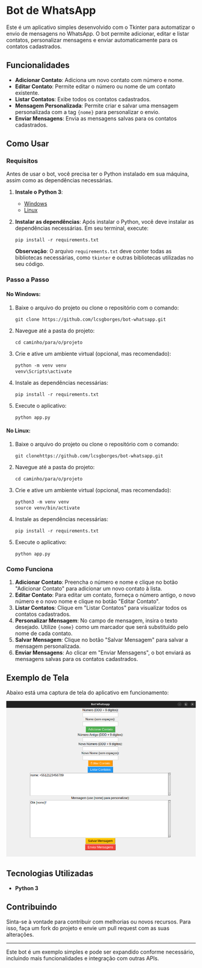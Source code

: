 # Bot de WhatsApp

Este é um aplicativo simples desenvolvido com o Tkinter para automatizar o envio de mensagens no WhatsApp. O bot permite adicionar, editar e listar contatos, personalizar mensagens e enviar automaticamente para os contatos cadastrados.

## Funcionalidades

- **Adicionar Contato**: Adiciona um novo contato com número e nome.
- **Editar Contato**: Permite editar o número ou nome de um contato existente.
- **Listar Contatos**: Exibe todos os contatos cadastrados.
- **Mensagem Personalizada**: Permite criar e salvar uma mensagem personalizada com a tag `{nome}` para personalizar o envio.
- **Enviar Mensagens**: Envia as mensagens salvas para os contatos cadastrados.

## Como Usar

### Requisitos
Antes de usar o bot, você precisa ter o Python instalado em sua máquina, assim como as dependências necessárias.

1. **Instale o Python 3**:
   - [Windows](https://www.python.org/downloads/windows/)
   - [Linux](https://www.python.org/downloads/)

2. **Instalar as dependências**:
   Após instalar o Python, você deve instalar as dependências necessárias. Em seu terminal, execute:

   ```
   pip install -r requirements.txt
   ```

   **Observação**: O arquivo `requirements.txt` deve conter todas as bibliotecas necessárias, como `tkinter` e outras bibliotecas utilizadas no seu código.

### Passo a Passo

#### No Windows:
1. Baixe o arquivo do projeto ou clone o repositório com o comando:
   ```
   git clone https://github.com/lcsgborges/bot-whatsapp.git
   ```

2. Navegue até a pasta do projeto:
   ```
   cd caminho/para/o/projeto
   ```

3. Crie e ative um ambiente virtual (opcional, mas recomendado):
   ```
   python -m venv venv
   venv\Scripts\activate
   ```

4. Instale as dependências necessárias:
   ```
   pip install -r requirements.txt
   ```

5. Execute o aplicativo:
   ```
   python app.py
   ```

#### No Linux:
1. Baixe o arquivo do projeto ou clone o repositório com o comando:
   ```
   git clonehttps://github.com/lcsgborges/bot-whatsapp.git
   ```

2. Navegue até a pasta do projeto:
   ```
   cd caminho/para/o/projeto
   ```

3. Crie e ative um ambiente virtual (opcional, mas recomendado):
   ```
   python3 -m venv venv
   source venv/bin/activate
   ```

4. Instale as dependências necessárias:
   ```
   pip install -r requirements.txt
   ```

5. Execute o aplicativo:
   ```
   python app.py
   ```

### Como Funciona

1. **Adicionar Contato**: Preencha o número e nome e clique no botão "Adicionar Contato" para adicionar um novo contato à lista.
2. **Editar Contato**: Para editar um contato, forneça o número antigo, o novo número e o novo nome e clique no botão "Editar Contato".
3. **Listar Contatos**: Clique em "Listar Contatos" para visualizar todos os contatos cadastrados.
4. **Personalizar Mensagem**: No campo de mensagem, insira o texto desejado. Utilize `{nome}` como um marcador que será substituído pelo nome de cada contato.
5. **Salvar Mensagem**: Clique no botão "Salvar Mensagem" para salvar a mensagem personalizada.
6. **Enviar Mensagens**: Ao clicar em "Enviar Mensagens", o bot enviará as mensagens salvas para os contatos cadastrados.

## Exemplo de Tela

Abaixo está uma captura de tela do aplicativo em funcionamento:

![Tela do Bot WhatsApp](images/bot.png)

## Tecnologias Utilizadas

- **Python 3**

## Contribuindo

Sinta-se à vontade para contribuir com melhorias ou novos recursos. Para isso, faça um fork do projeto e envie um pull request com as suas alterações.

---

Este bot é um exemplo simples e pode ser expandido conforme necessário, incluindo mais funcionalidades e integração com outras APIs.